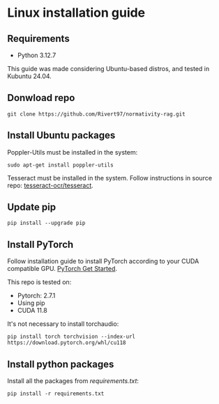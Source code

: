 # Linux installation guide

## Requirements

* Python 3.12.7

This guide was made considering Ubuntu-based distros, and tested in Kubuntu 24.04.

## Donwload repo

    git clone https://github.com/Rivert97/normativity-rag.git

## Install Ubuntu packages

Poppler-Utils must be installed in the system:

    sudo apt-get install poppler-utils

Tesseract must be installed in the system. Follow instructions in source repo:
[tesseract-ocr/tesseract](https://github.com/tesseract-ocr/tesseract?tab=readme-ov-file).

## Update pip

    pip install --upgrade pip

## Install PyTorch

Follow installation guide to install PyTorch according to your CUDA compatible GPU.
[PyTorch Get Started](https://pytorch.org/get-started/locally/).

This repo is tested on:

* Pytorch: 2.7.1
* Using pip
* CUDA 11.8

It's not necessary to install torchaudio:

    pip install torch torchvision --index-url https://download.pytorch.org/whl/cu118

## Install python packages

Install all the packages from *requirements.txt*:

    pip install -r requirements.txt
